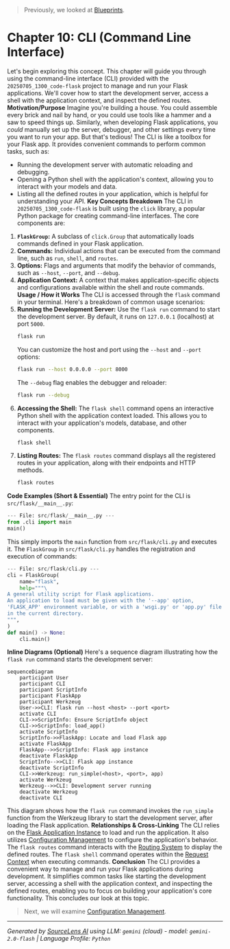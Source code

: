 > Previously, we looked at [Blueprints](01_blueprints.md).

# Chapter 10: CLI (Command Line Interface)
Let's begin exploring this concept. This chapter will guide you through using the command-line interface (CLI) provided with the `20250705_1300_code-flask` project to manage and run your Flask applications. We'll cover how to start the development server, access a shell with the application context, and inspect the defined routes.
**Motivation/Purpose**
Imagine you're building a house. You could assemble every brick and nail by hand, or you could use tools like a hammer and a saw to speed things up. Similarly, when developing Flask applications, you *could* manually set up the server, debugger, and other settings every time you want to run your app. But that's tedious!
The CLI is like a toolbox for your Flask app. It provides convenient commands to perform common tasks, such as:
*   Running the development server with automatic reloading and debugging.
*   Opening a Python shell with the application's context, allowing you to interact with your models and data.
*   Listing all the defined routes in your application, which is helpful for understanding your API.
**Key Concepts Breakdown**
The CLI in `20250705_1300_code-flask` is built using the `click` library, a popular Python package for creating command-line interfaces. The core components are:
1.  **`FlaskGroup`:** A subclass of `click.Group` that automatically loads commands defined in your Flask application.
2.  **Commands:** Individual actions that can be executed from the command line, such as `run`, `shell`, and `routes`.
3.  **Options:** Flags and arguments that modify the behavior of commands, such as `--host`, `--port`, and `--debug`.
4.  **Application Context:** A context that makes application-specific objects and configurations available within the shell and route commands.
**Usage / How it Works**
The CLI is accessed through the `flask` command in your terminal. Here's a breakdown of common usage scenarios:
1.  **Running the Development Server:**
    Use the `flask run` command to start the development server. By default, it runs on `127.0.0.1` (localhost) at port `5000`.
    ```bash
    flask run
    ```
    You can customize the host and port using the `--host` and `--port` options:
    ```bash
    flask run --host 0.0.0.0 --port 8000
    ```
    The `--debug` flag enables the debugger and reloader:
    ```bash
    flask run --debug
    ```
2.  **Accessing the Shell:**
    The `flask shell` command opens an interactive Python shell with the application context loaded. This allows you to interact with your application's models, database, and other components.
    ```bash
    flask shell
    ```
3.  **Listing Routes:**
    The `flask routes` command displays all the registered routes in your application, along with their endpoints and HTTP methods.
    ```bash
    flask routes
    ```
**Code Examples (Short & Essential)**
The entry point for the CLI is `src/flask/__main__.py`:
```python
--- File: src/flask/__main__.py ---
from .cli import main
main()
```
This simply imports the `main` function from `src/flask/cli.py` and executes it.
The `FlaskGroup` in `src/flask/cli.py` handles the registration and execution of commands:
```python
--- File: src/flask/cli.py ---
cli = FlaskGroup(
    name="flask",
    help="""\
A general utility script for Flask applications.
An application to load must be given with the '--app' option,
'FLASK_APP' environment variable, or with a 'wsgi.py' or 'app.py' file
in the current directory.
""",
)
def main() -> None:
    cli.main()
```
**Inline Diagrams (Optional)**
Here's a sequence diagram illustrating how the `flask run` command starts the development server:
```mermaid
sequenceDiagram
    participant User
    participant CLI
    participant ScriptInfo
    participant FlaskApp
    participant Werkzeug
    User->>CLI: flask run --host <host> --port <port>
    activate CLI
    CLI->>ScriptInfo: Ensure ScriptInfo object
    CLI->>ScriptInfo: load_app()
    activate ScriptInfo
    ScriptInfo->>FlaskApp: Locate and load Flask app
    activate FlaskApp
    FlaskApp-->>ScriptInfo: Flask app instance
    deactivate FlaskApp
    ScriptInfo-->>CLI: Flask app instance
    deactivate ScriptInfo
    CLI->>Werkzeug: run_simple(<host>, <port>, app)
    activate Werkzeug
    Werkzeug-->>CLI: Development server running
    deactivate Werkzeug
    deactivate CLI
```
This diagram shows how the `flask run` command invokes the `run_simple` function from the Werkzeug library to start the development server, after loading the Flask application.
**Relationships & Cross-Linking**
The CLI relies on the [Flask Application Instance](01_flask-application-instance.md) to load and run the application. It also utilizes [Configuration Management](02_configuration-management.md) to configure the application's behavior. The `flask routes` command interacts with the [Routing System](03_routing-system.md) to display the defined routes. The `flask shell` command operates within the [Request Context](04_request-context.md) when executing commands.
**Conclusion**
The CLI provides a convenient way to manage and run your Flask applications during development. It simplifies common tasks like starting the development server, accessing a shell with the application context, and inspecting the defined routes, enabling you to focus on building your application's core functionality.
This concludes our look at this topic.

> Next, we will examine [Configuration Management](03_configuration-management.md).


---

*Generated by [SourceLens AI](https://github.com/openXFlow/sourceLensAI) using LLM: `gemini` (cloud) - model: `gemini-2.0-flash` | Language Profile: `Python`*